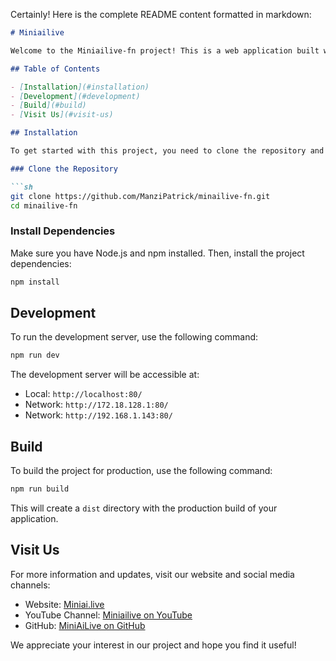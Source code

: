 Certainly! Here is the complete README content formatted in markdown:

```markdown
# Miniailive

Welcome to the Miniailive-fn project! This is a web application built with Vite and React.

## Table of Contents

- [Installation](#installation)
- [Development](#development)
- [Build](#build)
- [Visit Us](#visit-us)

## Installation

To get started with this project, you need to clone the repository and install the dependencies.

### Clone the Repository

```sh
git clone https://github.com/ManziPatrick/minailive-fn.git
cd minailive-fn
```

### Install Dependencies

Make sure you have Node.js and npm installed. Then, install the project dependencies:

```sh
npm install
```

## Development

To run the development server, use the following command:

```sh
npm run dev
```

The development server will be accessible at:
- Local: `http://localhost:80/`
- Network: `http://172.18.128.1:80/`
- Network: `http://192.168.1.143:80/`

## Build

To build the project for production, use the following command:

```sh
npm run build
```

This will create a `dist` directory with the production build of your application.


## Visit Us

For more information and updates, visit our website and social media channels:

- Website: [Miniai.live](https://miniai.live/)
- YouTube Channel: [Miniailive on YouTube](https://www.youtube.com/@miniailive)
- GitHub: [MiniAiLive on GitHub](https://github.com/MiniAiLive)

We appreciate your interest in our project and hope you find it useful!
```
